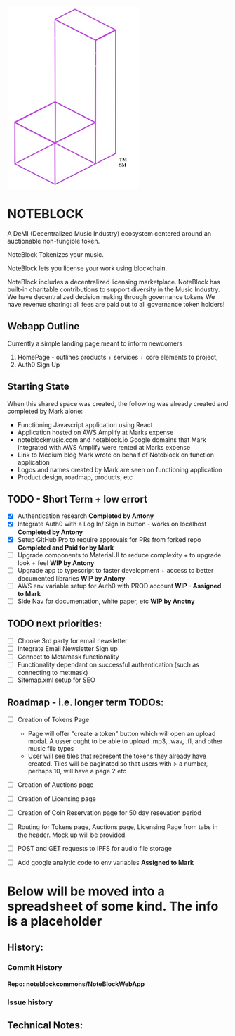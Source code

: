 <img src="./images/NoteBlock_tm_logo_NOTEXT_white_background.jpg" align="center" />

# NOTEBLOCK
A DeMI (Decentralized Music Industry) ecosystem centered around an auctionable non-fungible token.

NoteBlock Tokenizes your music.

NoteBlock lets you license your work using blockchain.

NoteBlock includes a decentralized licensing marketplace.
NoteBlock has built-in charitable contributions to support diversity in the Music Industry.
We have decentralized decision making through governance tokens
We have revenue sharing: all fees are paid out to all governance token holders!

## Webapp Outline
Currently a simple landing page meant to inform newcomers
1. HomePage - outlines products + services + core elements to project, 
2. Auth0 Sign Up 

## Starting State
When this shared space was created, the following was already created and completed by Mark alone:
- Functioning Javascript application using React
- Application hosted on AWS Amplify at Marks expense
- noteblockmusic.com and noteblock.io Google domains that Mark integrated with AWS Amplify were rented at Marks expense
- Link to Medium blog Mark wrote on behalf of Noteblock on function application
- Logos and names created by Mark are seen on functioning application
- Product design, roadmap, products, etc

## TODO - Short Term + low errort
- [x] Authentication research **Completed by Antony**
- [x] Integrate Auth0 with a Log In/ Sign In button - works on localhost **Completed by Antony**
- [x] Setup GitHub Pro to require approvals for PRs from forked repo **Completed and Paid for by Mark**
- [ ] Upgrade components to MaterialUI to reduce complexity + to upgrade look + feel **WIP by Antony**
- [ ] Upgrade app to typescript to faster development + access to better documented libraries **WIP by Antony**
- [ ] AWS env variable setup for Auth0 with PROD account **WIP - Assigned to Mark** 
- [ ] Side Nav for documentation, white paper, etc **WIP by Anotny**

## TODO  next priorities:
- [ ] Choose 3rd party for email newsletter
- [ ] Integrate Email Newsletter Sign up
- [ ] Connect to Metamask functionality
- [ ] Functionality dependant on successful authentication (such as connecting to metmask)
- [ ] Sitemap.xml setup for SEO

## Roadmap - i.e. longer term TODOs:
- [ ] Creation of Tokens Page
  - Page will offer "create a token" button which will open an upload modal. A usser ought to be able to upload .mp3, .wav, .fl, and other music file types
  - User will see tiles that represent the tokens they already have created. Tiles will be paginated so that users with > a number, perhaps 10, will have a page 2 etc 
- [ ] Creation of Auctions page
- [ ] Creation of Licensing page
- [ ] Creation of Coin Reservation page for 50 day resevation period
- [ ] Routing for Tokens page, Auctions page, Licensing Page from tabs in the header. Mock up will be provided.
- [ ] POST and GET requests to IPFS for audio file storage
- [ ] Add google analytic code to env variables **Assigned to Mark**


# Below will be moved into a spreadsheet of some kind. The info is a placeholder

## History:

### Commit History
#### Repo: noteblockcommons/NoteBlockWebApp


### Issue history



## Technical Notes:
